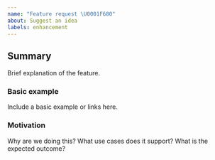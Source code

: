 ```yaml
---
name: "Feature request \U0001F680"
about: Suggest an idea
labels: enhancement
---
```


## Summary

Brief explanation of the feature.

### Basic example

Include a basic example or links here.

### Motivation

Why are we doing this? What use cases does it support? What is the expected outcome?
